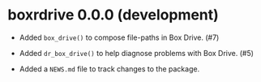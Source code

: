 # boxrdrive 0.0.0 (development)

* Added `box_drive()` to compose file-paths in Box Drive. (#7)

* Added `dr_box_drive()` to help diagnose problems with Box Drive. (#5)

* Added a `NEWS.md` file to track changes to the package.
